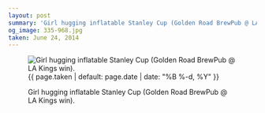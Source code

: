 ```yaml
---
layout: post
summary: 'Girl hugging inflatable Stanley Cup (Golden Road BrewPub @ LA Kings win).'
og_image: 335-968.jpg
taken: June 24, 2014
---
```


<figure class="post" data-src="{{ site.assets_url }}/{{ page.og_image }}" data-sub-html='#caption-{{ page.id | remove_first: "/" }}'>
<img alt="Girl hugging inflatable Stanley Cup (Golden Road BrewPub @ LA Kings win)." sizes="(min-width: 700px) 50vw, calc(100vw - 2rem)" src="{{ site.assets_url }}/335-484.jpg" srcset="{{ site.assets_url }}/335-968.jpg 968w, {{ site.assets_url }}/335-726.jpg 726w, {{ site.assets_url }}/335-484.jpg 484w, {{ site.assets_url }}/335-242.jpg 242w"/>
<figcaption id='caption-{{ page.id | remove_first: "/" }}'>
<time>{{ page.taken | default: page.date | date: "%B %-d, %Y" }}</time>
<p>Girl hugging inflatable Stanley Cup (Golden Road BrewPub @ LA Kings win).</p>
</figcaption>
</figure>
